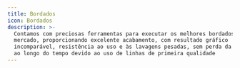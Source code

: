 ```yaml
---
title: Bordados
icon: Bordados
description: >-
  Contamos com preciosas ferramentas para executar os melhores bordados do
  mercado, proporcionando excelente acabamento, com resultado gráfico
  incomparável, resistência ao uso e às lavagens pesadas, sem perda da qualidade
  ao longo do tempo devido ao uso de linhas de primeira qualidade
---
```


